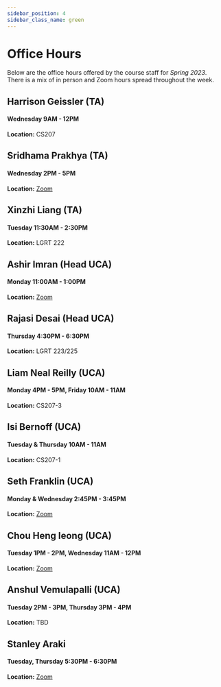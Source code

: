 ```yaml
---
sidebar_position: 4
sidebar_class_name: green
---
```


# Office Hours

Below are the office hours offered by the course staff for _Spring 2023_. There is a mix of in person and Zoom hours spread throughout the week.

## Harrison Geissler (TA)

#### Wednesday 9AM - 12PM

**Location:** CS207

## Sridhama Prakhya (TA)

#### Wednesday 2PM - 5PM

**Location:** [Zoom](https://umass-amherst.zoom.us/my/sridhama)

## Xinzhi Liang (TA)

#### Tuesday 11:30AM - 2:30PM

**Location:** LGRT 222

## Ashir Imran (Head UCA)

#### Monday 11:00AM - 1:00PM

**Location:** [Zoom](https://umass-amherst.zoom.us/j/96338814025)

## Rajasi Desai (Head UCA)

#### Thursday 4:30PM - 6:30PM

**Location:** LGRT 223/225

## Liam Neal Reilly (UCA)

#### Monday 4PM - 5PM, Friday 10AM - 11AM

**Location:** CS207-3

## Isi Bernoff (UCA)

#### Tuesday & Thursday 10AM - 11AM

**Location:** CS207-1

## Seth Franklin (UCA)

#### Monday & Wednesday 2:45PM - 3:45PM

**Location:** [Zoom](https://umass-amherst.zoom.us/my/seth.franklin)

## Chou Heng Ieong (UCA)

#### Tuesday 1PM - 2PM, Wednesday 11AM - 12PM

**Location:** [Zoom](https://umass-amherst.zoom.us/j/3352032138)

## Anshul Vemulapalli (UCA)

#### Tuesday 2PM - 3PM, Thursday 3PM - 4PM

**Location:** TBD

## Stanley Araki

#### Tuesday, Thursday 5:30PM - 6:30PM

**Location:** [Zoom](https://umass-amherst.zoom.us/j/4852443899)
